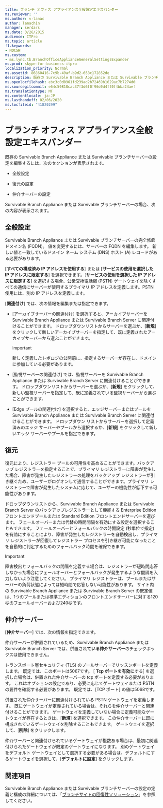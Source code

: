 ```yaml
---
title: ブランチ オフィス アプライアンス全般設定エキスパンダー
ms.reviewer: ''
ms.author: v-lanac
author: lanachin
manager: serdars
ms.date: 3/26/2015
audience: ITPro
ms.topic: article
f1.keywords:
- NOCSH
ms.custom:
- ms.lync.tb.BranchOfficeApplianceGeneralSettingsExpander
ms.prod: skype-for-business-itpro
localization_priority: Normal
ms.assetid: 86860416-7c9b-49af-b9d2-658c172852de
description: 既存の Survivable Branch Appliance または Survivable ブランチサーバーの設定を編集するには、次のセクションが表示されます。
ms.openlocfilehash: ebc3c0d0961fd239ad2b72469b1029ac7b7274d0
ms.sourcegitcommit: e64c50818cac37f3d6f0f96d0d4ff0f4bba24aef
ms.translationtype: MT
ms.contentlocale: ja-JP
ms.lasthandoff: 02/06/2020
ms.locfileid: "41820299"
---
```

# <a name="branch-office-appliance-general-settings-expander"></a>ブランチ オフィス アプライアンス全般設定エキスパンダー

既存の Survivable Branch Appliance または Survivable ブランチサーバーの設定を編集するには、次のセクションが表示されます。

- 全般設定

- 復元の設定

- 仲介サーバーの設定



Survivable Branch Appliance または Survivable ブランチサーバーの場合、次の内容が表示されます。

## <a name="general-settings"></a>全般設定

Survivable Branch Appliance または Survivable ブランチサーバーの完全修飾ドメイン名 (FQDN)。 値を変更するには、サーバーの FQDN を編集します。 新しい値と一致しているドメイン ネーム システム (DNS) ホスト (A) レコードがある必要があります。

[**すべての構成済み IP アドレスを使用する**] または [**サービスの使用を選択した IP アドレスに限定する**] を選択できます。[**サービスの使用を選択した IP アドレスに限定する**] を選択する場合、公衆交換電話網 (PSTN) ゲートウェイを除くすべての通信にサーバーが使用するプライマリ IP アドレスを定義します。PSTN 使用には、別の IP アドレスを定義します。

[**関連付け**] では、次の情報を編集または指定できます。

- [アーカイブサーバーの関連付け] を選択すると、アーカイブサーバーを Survivable Branch Appliance または Survivable Branch Server に関連付けることができます。 ドロップダウンリストからサーバーを選ぶか、[**新規**] をクリックして新しいアーカイブサーバーを指定して、既に定義されたアーカイブサーバーから選ぶことができます。

    > [!IMPORTANT]
    > 新しく定義したトポロジの公開前に、指定するサーバーが存在し、ドメインに参加している必要があります。

- [監視サーバーの関連付け] では、監視サーバーを Survivable Branch Appliance または Survivable Branch Server に関連付けることができます。 ドロップダウンリストからサーバーを選ぶか、[**新規**] をクリックして、新しい監視サーバーを指定して、既に定義されている監視サーバーから選ぶことができます。

- [Edge プールの関連付け] を選択すると、エッジサーバーまたはプールを Survivable Branch Appliance または Survivable Branch Server に関連付けることができます。 ドロップダウン リストからサーバーを選択して定義済みのエッジ サーバーやプールから選択するか、[**新規**] をクリックして新しいエッジ サーバーやプールを指定できます。

## <a name="resiliency"></a>復元

復元により、レジストラー プールの可用性を高めることができます。バックアップ レジストラーを指定することで、プライマリ レジストラーに障害が発生した場合、障害が発生したレジストラーの処理をバックアップ レジストラーが引き継ぐため、ユーザーがログオンして通信することができます。プライマリ レジストラーで障害が発生したシステムに応じて、ユーザーの機能性が低下する可能性があります。

ドロップダウンリストから、Survivable Branch Appliance または Survivable Branch Server のバックアップレジストラーとして機能する Enterprise Edition フロントエンドプールまたは Standard Edition フロントエンドサーバーを選びます。 フェールオーバーまたは代替の時間間隔を有効にする設定を選択することもできます。 フェールオーバーとフォールバックの時間設定 (秒単位で指定) を有効にすることにより、障害が発生したレジストラーを自動検出し、プライマリ レジストラーが回復してレジストラー プロセスを引き継ぎ可能になったことを自動的に判定するためのフォールバック時間を確保できます。

> [!IMPORTANT]
> 障害検出とフォールバックの間隔を定義する場合は、レジストラーが短時間応答しなかった場合にフェールオーバーとフォールバックが発生するような間隔を入力しないよう注意してください。 プライマリ レジストラーは、プールまたはサーバーの負荷状態によっては短時間で応答しない可能性があります。 サイト内の Survivable Branch Appliance または Survivable Branch Server の既定値は、1つのプールまたは標準エディションのフロントエンドサーバーに対する120秒のフェールオーバーおよび240秒です。

## <a name="mediation-server"></a>仲介サーバー

[**仲介サーバー**] では、次の情報を指定できます。

仲介サーバーが併置されているため、Survivable Branch Appliance または Survivable Branch Server では、併置され**ている仲介サーバー**のチェックボックスは使用できません。

トランスポート層セキュリティ (TLS) のプールサーバーでリッスンポートを定義します。 既定では、このポートは5067です。 [ **Tcp ポートを有効に**する] を選択した場合は、併置された仲介サーバーの tcp ポートを定義する必要があります。 これはオプションの設定であり、必要に応じてゲートウェイまたは PSTN の要件を確認する必要があります。 既定では、[TCP ポート] の値は5068です。

併置された仲介サーバーに関連付けられている PSTN ゲートウェイを定義します。 既にゲートウェイが定義されている場合は、それらを仲介サーバーと関連付けることができます。 ゲートウェイを定義していない場合に定義可能なゲートウェイが存在するときは、[**新規**] を選択できます。 この仲介サーバーに既に構成されているゲートウェイを削除することもできます。 ゲートウェイを選択して、[**削除**] をクリックします。

仲介サーバーと関連付けられているゲートウェイが複数ある場合は、最初に関連付けられたゲートウェイが既定のゲートウェイになります。 別のゲートウェイをデフォルト ゲートウェイとして選択する必要がある場合は、デフォルトにするゲートウェイを選択して、[**デフォルトに設定**] をクリックします。

## <a name="see-also"></a>関連項目

Survivable Branch Appliance または Survivable ブランチサーバーの設定の定義と構成の詳細については、「[ブランチサイトの回復性ソリューション](https://technet.microsoft.com/library/1700f99b-709c-4e47-88eb-c0a5490e26e2.aspx)」を参照してください。


